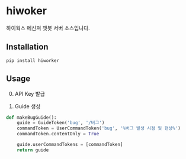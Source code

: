 # hiwoker
하이웍스 메신져 챗봇 서버 소스입니다. 

## Installation
```
pip install hiworker
```

## Usage

0. API Key 발급

1. Guide 생성
```python
def makeBugGuide():
    guide = GuideToken('bug', '/버그')
    commandToken = UserCommandToken('bug', '%버그 발생 시점 및 현상%')
    commandToken.contentOnly = True

    guide.userCommandTokens = [commandToken]
    return guide
```

